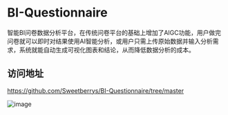 # BI-Questionnaire
智能BI问卷数据分析平台，在传统问卷平台的基础上增加了AIGC功能，用户做完问卷就可以即时对结果使用AI智能分析，或用户只需上传原始数据并输入分析需求，系统就能自动生成可视化图表和结论，从而降低数据分析的成本。
## 访问地址
https://github.com/Sweetberrys/BI-Questionnaire/tree/master


![image](https://github.com/Sweetberrys/BI-Questionnaire/assets/122658834/03ee0de3-e976-4e8f-bf80-a231fdc0df76)
